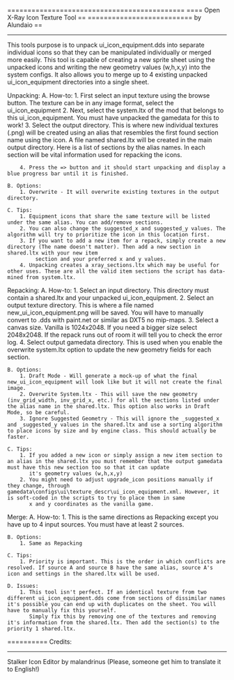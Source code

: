 ============================================
==== Open X-Ray Icon Texture Tool         ==
========================== by Alundaio    ==
********************************************

This tools purpose is to unpack ui_icon_equipment.dds into separate individual icons so that they can 
be manipulated individually or merged more easily. This tool is capable of creating a new sprite sheet
using the unpacked icons and writing the new geometry values (w,h,x,y) into the system configs. It also
allows you to merge up to 4 existing unpacked ui_icon_equipment directories into a single sheet.


Unpacking:
	A. How-to:
		1. First select an input texture using the browse button. The texture can be in any image format, select the ui_icon_equipment
		2. Next, select the system.ltx of the mod that belongs to this ui_icon_equipment. You must have unpacked the gamedata for this to work!
		3. Select the output directory. This is where new individual textures (.png) will be created using an alias that resembles the first found section name using the icon.
		   A file named shared.ltx will be created in the main output directory. Here is a list of sections by the alias names. In each section will be vital information used
		   for repacking the icons. 
			
		4. Press the => button and it should start unpacking and display a blue progress bar until it is finished.
		
	B. Options:
		1. Overwrite - It will overwrite existing textures in the output directory.

	C. Tips:
		1. Equipment icons that share the same texture will be listed under the same alias. You can add/remove sections.
		2. You can also change the suggested_x and suggested_y values. The algorithm will try to prioritize the icon in this location first.
		3. If you want to add a new item for a repack, simply create a new directory (The name doesn't matter). Then add a new section in shared.ltx with your new item 
			 section and your preferred x and y values.	
		4. Unpacking creates a xray_sections.ltx which may be useful for other uses. These are all the valid item sections the script has data-mined from system.ltx.
		
Repacking:
	A. How-to:
		1. Select an input directory. This directory must contain a shared.ltx and your unpacked ui_icon_equipment.
		2. Select an output texture directory. This is where a file named new_ui_icon_equipment.png will be saved. You will have to manually convert to .dds with paint.net or similar as DXT5 no mip-maps.
		3. Select a canvas size. Vanilla is 1024x2048. If you need a bigger size select 2048x2048. If the repack runs out of room it will tell you to check the error log.
		4. Select output gamedata directory. This is used when you enable the overwrite system.ltx option to update the new geometry fields for each section.
	
	B. Options:
		1. Draft Mode - Will generate a mock-up of what the final new_ui_icon_equipment will look like but it will not create the final image.
		2. Overwrite System.ltx - This will save the new geometry (inv_grid_width, inv_grid_x, etc.) for all the sections listed under the alias name in the shared.ltx. This option also works in Draft Mode, so be careful.
		3. Ignore Suggested Geometry - This will ignore the _suggested_x and _suggested_y values in the shared.ltx and use a sorting algorithm to place icons by size and by engine class. This should actually be faster.
		
	C. Tips:
		1. If you added a new icon or simply assign a new item section to an alias in the shared.ltx you must remember that the output gamedata must have this new section too so that it can update
		   it's geometry values (w,h,x,y)
		2. You might need to adjust upgrade_icon positions manually if they change, through gamedata\configs\ui\texture_descr\ui_icon_equipment.xml. However, it is soft-coded in the scripts to try to place them in same 
		   x and y coordinates as the vanilla game.
		
Merge:
	A. How-to:
		1. This is the same directions as Repacking except you have up to 4 input sources. You must have at least 2 sources.
	
	B. Options:
		1. Same as Repacking 
		
	C. Tips:
		1. Priority is important. This is the order in which conflicts are resolved. If source A and source B have the same alias, source A's icon and settings in the shared.ltx will be used.
	
	D. Issues:
		1. This tool isn't perfect. If an identical texture from two different ui_icon_equipment.dds come from sections of dissimilar names it's possible you can end up with duplicates on the sheet. You will have to manually fix this yourself. 
		   Simply fix this by removing one of the textures and removing it's information from the shared.ltx. Then add the section(s) to the priority 1 shared.ltx.
	
==========
  Credits:
**********
Stalker Icon Editor by malandrinus (Please, someone get him to translate it to English!)
